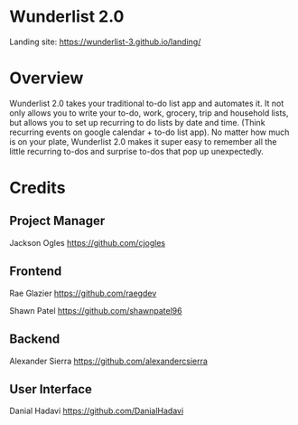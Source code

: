 # Wunderlist 2.0

Landing site: https://wunderlist-3.github.io/landing/

# Overview

Wunderlist 2.0 takes your traditional to-do list app and automates it. It not only allows you to write your to-do, work, grocery, trip and household lists, but allows you to set up recurring to do lists by date and time. (Think recurring events on google calendar + to-do list app). No matter how much is on your plate, Wunderlist 2.0 makes it super easy to remember all the little recurring to-dos and surprise to-dos that pop up unexpectedly.

# Credits

<h2>Project Manager</h2>

Jackson Ogles https://github.com/cjogles

<h2>Frontend</h2>

Rae Glazier https://github.com/raegdev

Shawn Patel https://github.com/shawnpatel96

<h2>Backend</h2> 

Alexander Sierra https://github.com/alexandercsierra

<h2>User Interface</h2>

Danial Hadavi https://github.com/DanialHadavi

